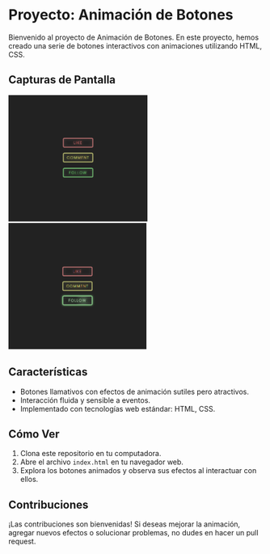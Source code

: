 # Proyecto: Animación de Botones

Bienvenido al proyecto de Animación de Botones. En este proyecto, hemos creado una serie de botones interactivos con animaciones utilizando HTML, CSS.

## Capturas de Pantalla

<div styles="display: flex;">
  <img src="./captures/capture_1.png" alt="Captura de Pantalla 1" height="250">
  <img src="./captures/capture_2.png" alt="Captura de Pantalla 2" height="250">
</div>

## Características

- Botones llamativos con efectos de animación sutiles pero atractivos.
- Interacción fluida y sensible a eventos.
- Implementado con tecnologías web estándar: HTML, CSS.

## Cómo Ver

1. Clona este repositorio en tu computadora.
2. Abre el archivo `index.html` en tu navegador web.
3. Explora los botones animados y observa sus efectos al interactuar con ellos.

## Contribuciones

¡Las contribuciones son bienvenidas! Si deseas mejorar la animación, agregar nuevos efectos o solucionar problemas, no dudes en hacer un pull request.
